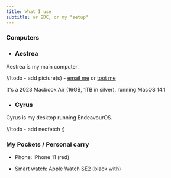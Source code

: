 ```yaml
---
title: What I use
subtitle: or EDC, or my "setup"
---
```


### Computers

- ### Aestrea

Aestrea is my main computer.

//!todo - add picture(s) - [email me](mailto:la@laker.gay) or [toot me](https://social.lol/@la) 

It's a 2023 Macbook Air (16GB, 1TB in silver), running MacOS 14.1

- ### Cyrus

Cyrus is my desktop running EndeavourOS.

//!todo - add neofetch ;)

### My Pockets / Personal carry

- Phone: iPhone 11 (red)

- Smart watch: Apple Watch SE2 (black with)
